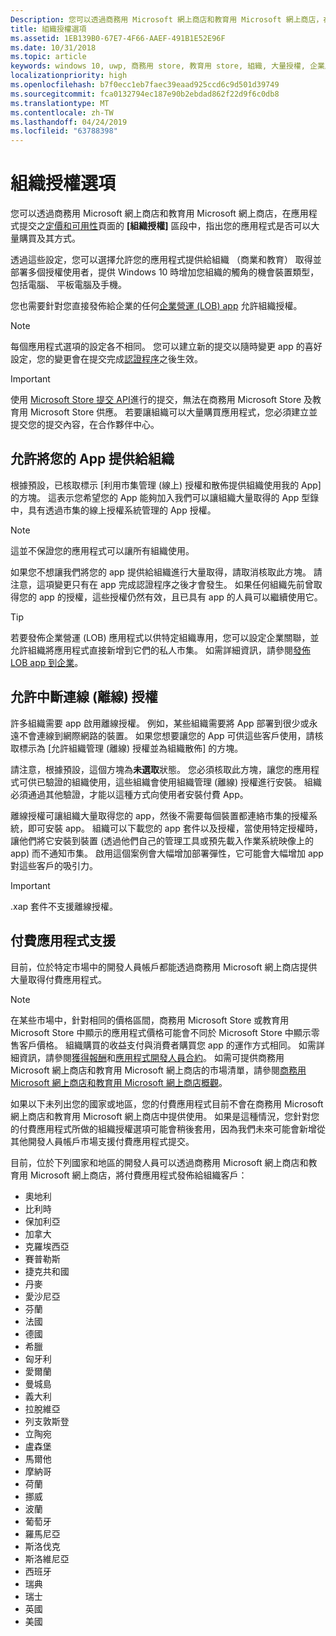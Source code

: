 ```yaml
---
Description: 您可以透過商務用 Microsoft 網上商店和教育用 Microsoft 網上商店，在應用程式提交的 [組織授權] 區段中，指出您的應用程式是否可以大量購買及其方式。
title: 組織授權選項
ms.assetid: 1EB139B0-67E7-4F66-AAEF-491B1E52E96F
ms.date: 10/31/2018
ms.topic: article
keywords: windows 10, uwp, 商務用 store, 教育用 store, 組織, 大量授權, 企業版, 教育 store, 商務 store, 大量購買, 大量
localizationpriority: high
ms.openlocfilehash: b7f0ecc1eb7faec39eaad925ccd6c9d501d39749
ms.sourcegitcommit: fca0132794ec187e90b2ebdad862f22d9f6c0db8
ms.translationtype: MT
ms.contentlocale: zh-TW
ms.lasthandoff: 04/24/2019
ms.locfileid: "63788398"
---
```

# <a name="organizational-licensing-options"></a>組織授權選項


您可以透過商務用 Microsoft 網上商店和教育用 Microsoft 網上商店，在應用程式提交之[定價和可用性](set-app-pricing-and-availability.md#organizational-licensing)頁面的 **\[組織授權\]** 區段中，指出您的應用程式是否可以大量購買及其方式。

透過這些設定，您可以選擇允許您的應用程式提供給組織 （商業和教育） 取得並部署多個授權使用者，提供 Windows 10 時增加您組織的觸角的機會裝置類型，包括電腦、 平板電腦及手機。

您也需要針對您直接發佈給企業的任何[企業營運 (LOB) app](distribute-lob-apps-to-enterprises.md) 允許組織授權。

> [!NOTE]
> 每個應用程式選項的設定各不相同。 您可以建立新的提交以隨時變更 app 的喜好設定，您的變更會在提交完成[認證程序](the-app-certification-process.md)之後生效。

> [!IMPORTANT]
> 使用 [Microsoft Store 提交 API](../monetize/create-and-manage-submissions-using-windows-store-services.md)進行的提交，無法在商務用 Microsoft Store 及教育用 Microsoft Store 供應。 若要讓組織可以大量購買應用程式，您必須建立並提交您的提交內容，在合作夥伴中心。


## <a name="allowing-your-app-to-be-offered-to-organizations"></a>允許將您的 App 提供給組織

根據預設，已核取標示 [利用市集管理 (線上) 授權和散佈提供組織使用我的 App] 的方塊。 這表示您希望您的 App 能夠加入我們可以讓組織大量取得的 App 型錄中，具有透過市集的線上授權系統管理的 App 授權。

> [!NOTE]
> 這並不保證您的應用程式可以讓所有組織使用。

如果您不想讓我們將您的 app 提供給組織進行大量取得，請取消核取此方塊。 請注意，這項變更只有在 app 完成認證程序之後才會發生。 如果任何組織先前曾取得您的 app 的授權，這些授權仍然有效，且已具有 app 的人員可以繼續使用它。

> [!TIP]
> 若要發佈企業營運 (LOB) 應用程式以供特定組織專用，您可以設定企業關聯，並允許組織將應用程式直接新增到它們的私人市集。 如需詳細資訊，請參閱[發佈 LOB app 到企業](distribute-lob-apps-to-enterprises.md)。


## <a name="allowing-disconnected-offline-licensing"></a>允許中斷連線 (離線) 授權

許多組織需要 app 啟用離線授權。 例如，某些組織需要將 App 部署到很少或永遠不會連線到網際網路的裝置。 如果您想要讓您的 App 可供這些客戶使用，請核取標示為 [允許組織管理 (離線) 授權並為組織散佈] 的方塊。

請注意，根據預設，這個方塊為**未選取**狀態。 您必須核取此方塊，讓您的應用程式可供已驗證的組織使用，這些組織會使用組織管理 (離線) 授權進行安裝。 組織必須通過其他驗證，才能以這種方式向使用者安裝付費 App。

離線授權可讓組織大量取得您的 app，然後不需要每個裝置都連絡市集的授權系統，即可安裝 app。 組織可以下載您的 app 套件以及授權，當使用特定授權時，讓他們將它安裝到裝置 (透過他們自己的管理工具或預先載入作業系統映像上的 app) 而不通知市集。 啟用這個案例會大幅增加部署彈性，它可能會大幅增加 app 對這些客戶的吸引力。

> [!IMPORTANT]
> .xap 套件不支援離線授權。

 
## <a name="paid-app-support"></a>付費應用程式支援

目前，位於特定市場中的開發人員帳戶都能透過商務用 Microsoft 網上商店提供大量取得付費應用程式。 

> [!NOTE]
> 在某些市場中，針對相同的價格區間，商務用 Microsoft Store 或教育用 Microsoft Store 中顯示的應用程式價格可能會不同於 Microsoft Store 中顯示零售客戶價格。 組織購買的收益支付與消費者購買您 app 的運作方式相同。 如需詳細資訊，請參閱[獲得報酬](getting-paid-apps.md)和[應用程式開發人員合約](https://docs.microsoft.com/legal/windows/agreements/app-developer-agreement)。 如需可提供商務用 Microsoft 網上商店和教育用 Microsoft 網上商店的市場清單，請參閱[商務用 Microsoft 網上商店和教育用 Microsoft 網上商店概觀](https://technet.microsoft.com/itpro/windows/manage/windows-store-for-business-overview#supported-markets)。

如果以下未列出您的國家或地區，您的付費應用程式目前不會在商務用 Microsoft 網上商店和教育用 Microsoft 網上商店中提供使用。 如果是這種情況，您針對您的付費應用程式所做的組織授權選項可能會稍後套用，因為我們未來可能會新增從其他開發人員帳戶市場支援付費應用程式提交。

目前，位於下列國家和地區的開發人員可以透過商務用 Microsoft 網上商店和教育用 Microsoft 網上商店，將付費應用程式發佈給組織客戶：

- 奧地利
- 比利時
- 保加利亞
- 加拿大
- 克羅埃西亞
- 賽普勒斯
- 捷克共和國
- 丹麥
- 愛沙尼亞
- 芬蘭
- 法國
- 德國
- 希臘
- 匈牙利
- 愛爾蘭
- 曼城島
- 義大利
- 拉脫維亞
- 列支敦斯登
- 立陶宛
- 盧森堡
- 馬爾他
- 摩納哥
- 荷蘭
- 挪威
- 波蘭
- 葡萄牙
- 羅馬尼亞
- 斯洛伐克
- 斯洛維尼亞
- 西班牙
- 瑞典
- 瑞士
- 英國
- 美國
